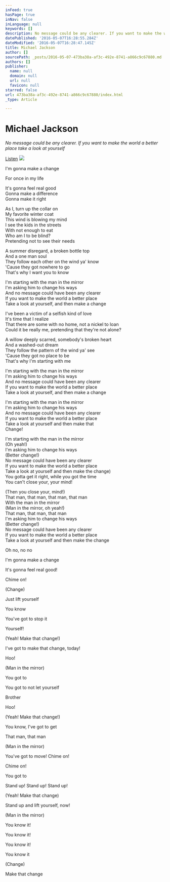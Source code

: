 ```yaml
---
inFeed: true
hasPage: true
inNav: false
inLanguage: null
keywords: []
description: No message could be any clearer. If you want to make the world a better place take a look at yourself
datePublished: '2016-05-07T16:28:55.284Z'
dateModified: '2016-05-07T16:28:47.145Z'
title: Michael Jackson
author: []
sourcePath: _posts/2016-05-07-473ba38a-af3c-492e-8741-a866c9c67880.md
authors: []
publisher:
  name: null
  domain: null
  url: null
  favicon: null
starred: false
url: 473ba38a-af3c-492e-8741-a866c9c67880/index.html
_type: Article

---
```

# Michael Jackson

_No message could be any clearer. If you want to make the world a better place take a look at yourself_

[Listen][0]
![](https://the-grid-user-content.s3-us-west-2.amazonaws.com/9c5dbbfb-f56c-44c5-ab97-eae9de6b5c75.jpg)

I'm gonna make a change

For once in my life

It's gonna feel real good  
Gonna make a difference  
Gonna make it right

As I, turn up the collar on  
My favorite winter coat  
This wind is blowing my mind  
I see the kids in the streets  
With not enough to eat  
Who am I to be blind?  
Pretending not to see their needs

A summer disregard, a broken bottle top  
And a one man soul  
They follow each other on the wind ya' know  
'Cause they got nowhere to go  
That's why I want you to know

I'm starting with the man in the mirror  
I'm asking him to change his ways  
And no message could have been any clearer  
If you want to make the world a better place  
Take a look at yourself, and then make a change

I've been a victim of a selfish kind of love  
It's time that I realize  
That there are some with no home, not a nickel to loan  
Could it be really me, pretending that they're not alone?

A willow deeply scarred, somebody's broken heart  
And a washed-out dream  
They follow the pattern of the wind ya' see  
'Cause they got no place to be  
That's why I'm starting with me

I'm starting with the man in the mirror  
I'm asking him to change his ways  
And no message could have been any clearer  
If you want to make the world a better place  
Take a look at yourself, and then make a change

I'm starting with the man in the mirror  
I'm asking him to change his ways  
And no message could have been any clearer  
If you want to make the world a better place  
Take a look at yourself and then make that  
Change!

I'm starting with the man in the mirror  
(Oh yeah!)  
I'm asking him to change his ways  
(Better change!)  
No message could have been any clearer  
If you want to make the world a better place  
Take a look at yourself and then make the change)  
You gotta get it right, while you got the time  
You can't close your, your mind!

(Then you close your, mind!)  
That man, that man, that man, that man  
With the man in the mirror  
(Man in the mirror, oh yeah!)  
That man, that man, that man  
I'm asking him to change his ways  
(Better change!)  
No message could have been any clearer  
If you want to make the world a better place  
Take a look at yourself and then make the change

Oh no, no no

I'm gonna make a change

It's gonna feel real good!

Chime on!

(Change)

Just lift yourself

You know

You've got to stop it

Yourself!

(Yeah! Make that change!)

I've got to make that change, today!

Hoo!

(Man in the mirror)

You got to

You got to not let yourself

Brother

Hoo!

(Yeah! Make that change!)

You know, I've got to get

That man, that man

(Man in the mirror)

You've got to move! Chime on!

Chime on!

You got to

Stand up! Stand up! Stand up!

(Yeah! Make that change)

Stand up and lift yourself, now!

(Man in the mirror)

You know it!

You know it!

You know it!

You know it

(Change)

Make that change 

[0]: https://youtu.be/PivWY9wn5ps